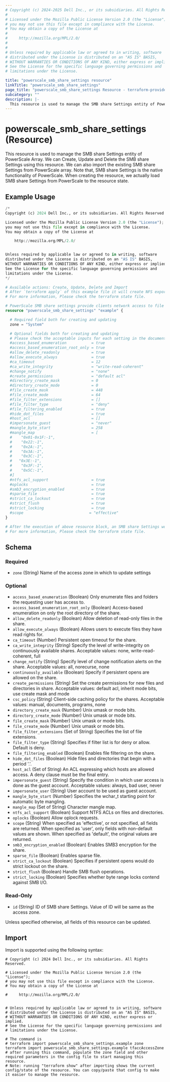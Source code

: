 ```yaml
---
# Copyright (c) 2024-2025 Dell Inc., or its subsidiaries. All Rights Reserved.
#
# Licensed under the Mozilla Public License Version 2.0 (the "License");
# you may not use this file except in compliance with the License.
# You may obtain a copy of the License at
#
#     http://mozilla.org/MPL/2.0/
#
#
# Unless required by applicable law or agreed to in writing, software
# distributed under the License is distributed on an "AS IS" BASIS,
# WITHOUT WARRANTIES OR CONDITIONS OF ANY KIND, either express or implied.
# See the License for the specific language governing permissions and
# limitations under the License.

title: "powerscale_smb_share_settings resource"
linkTitle: "powerscale_smb_share_settings"
page_title: "powerscale_smb_share_settings Resource - terraform-provider-powerscale"
subcategory: ""
description: |-
  This resource is used to manage the SMB share Settings entity of PowerScale Array. We can Create, Update and Delete the SMB share Settings using this resource. We can also import the existing SMB share Settings from PowerScale array. Note that, SMB share Settings is the native functionality of PowerScale. When creating the resource, we actually load SMB share Settings from PowerScale to the resource state.
---
```


# powerscale_smb_share_settings (Resource)

This resource is used to manage the SMB share Settings entity of PowerScale Array. We can Create, Update and Delete the SMB share Settings using this resource. We can also import the existing SMB share Settings from PowerScale array. Note that, SMB share Settings is the native functionality of PowerScale. When creating the resource, we actually load SMB share Settings from PowerScale to the resource state.


## Example Usage

```terraform
/*
Copyright (c) 2024 Dell Inc., or its subsidiaries. All Rights Reserved.

Licensed under the Mozilla Public License Version 2.0 (the "License");
you may not use this file except in compliance with the License.
You may obtain a copy of the License at

    http://mozilla.org/MPL/2.0/


Unless required by applicable law or agreed to in writing, software
distributed under the License is distributed on an "AS IS" BASIS,
WITHOUT WARRANTIES OR CONDITIONS OF ANY KIND, either express or implied.
See the License for the specific language governing permissions and
limitations under the License.
*/

# Available actions: Create, Update, Delete and Import
# After `terraform apply` of this example file it will create NFS export on specified paths on the PowerScale Array.
# For more information, Please check the terraform state file.

# PowerScale SMB share settings provide clients network access to file system resources on the cluster
resource "powerscale_smb_share_settings" "example" {

  # Required field both for creating and updating
  zone = "System"

  # Optional fields both for creating and updating
  # Please check the acceptable inputs for each setting in the documentation
  #access_based_enumeration           = true
  #access_based_enumeration_root_only = true
  #allow_delete_readonly              = true
  #allow_execute_always               = true
  #ca_timeout                         = 12
  #ca_write_integrity                 = "write-read-coherent"
  #change_notify                      = "none"
  #create_permissions                 = "default acl"
  #directory_create_mask              = 0
  #directory_create_mode              = 0
  #file_create_mask                   = 448
  #file_create_mode                   = 64
  #file_filter_extensions             = []
  #file_filter_type                   = "deny"
  #file_filtering_enabled             = true
  #hide_dot_files                     = true
  #host_acl                           = []
  #impersonate_guest                  = "never"
  #mangle_byte_start                  = 258
  #mangle_map                         = [
  #    "0x01-0x1F:-1",
  #    "0x22:-1",
  #    "0x2A:-1",
  #    "0x3A:-1",
  #    "0x3C:-1",
  #   "0x3E:-1",
  #    "0x3F:-1",
  #    "0x5C:-1",
  #]
  #ntfs_acl_support                   = true
  #oplocks                            = true
  #smb3_encryption_enabled            = true
  #sparse_file                        = true
  #strict_ca_lockout                  = true
  #strict_flush                       = true
  #strict_locking                     = true
  #scope                             = "effective"
}

# After the execution of above resource block, an SMB share Settings would have been created on the PowerScale array.
# For more information, Please check the terraform state file.
```

<!-- schema generated by tfplugindocs -->
## Schema

### Required

- `zone` (String) Name of the access zone in which to update settings

### Optional

- `access_based_enumeration` (Boolean) Only enumerate files and folders the requesting user has access to.
- `access_based_enumeration_root_only` (Boolean) Access-based enumeration on only the root directory of the share.
- `allow_delete_readonly` (Boolean) Allow deletion of read-only files in the share.
- `allow_execute_always` (Boolean) Allows users to execute files they have read rights for.
- `ca_timeout` (Number) Persistent open timeout for the share.
- `ca_write_integrity` (String) Specify the level of write-integrity on continuously available shares. Acceptable values: none, write-read-coherent, full
- `change_notify` (String) Specify level of change notification alerts on the share. Acceptable values: all, norecurse, none
- `continuously_available` (Boolean) Specify if persistent opens are allowed on the share.
- `create_permissions` (String) Set the create permissions for new files and directories in share. Acceptable values: default acl, inherit mode bits, use create mask and mode
- `csc_policy` (String) Client-side caching policy for the shares. Acceptable values: manual, documents, programs, none
- `directory_create_mask` (Number) Unix umask or mode bits.
- `directory_create_mode` (Number) Unix umask or mode bits.
- `file_create_mask` (Number) Unix umask or mode bits.
- `file_create_mode` (Number) Unix umask or mode bits.
- `file_filter_extensions` (Set of String) Specifies the list of file extensions.
- `file_filter_type` (String) Specifies if filter list is for deny or allow. Default is deny.
- `file_filtering_enabled` (Boolean) Enables file filtering on the share.
- `hide_dot_files` (Boolean) Hide files and directories that begin with a period '.'.
- `host_acl` (Set of String) An ACL expressing which hosts are allowed access. A deny clause must be the final entry.
- `impersonate_guest` (String) Specify the condition in which user access is done as the guest account. Acceptable values: always, bad user, never
- `impersonate_user` (String) User account to be used as guest account.
- `mangle_byte_start` (Number) Specifies the wchar_t starting point for automatic byte mangling.
- `mangle_map` (Set of String) Character mangle map.
- `ntfs_acl_support` (Boolean) Support NTFS ACLs on files and directories.
- `oplocks` (Boolean) Allow oplock requests.
- `scope` (String) When specified as 'effective', or not specified, all fields are returned. When specified as 'user', only fields with non-default values are shown. When specified as 'default', the original values are returned.
- `smb3_encryption_enabled` (Boolean) Enables SMB3 encryption for the share.
- `sparse_file` (Boolean) Enables sparse file.
- `strict_ca_lockout` (Boolean) Specifies if persistent opens would do strict lockout on the share.
- `strict_flush` (Boolean) Handle SMB flush operations.
- `strict_locking` (Boolean) Specifies whether byte range locks contend against SMB I/O.

### Read-Only

- `id` (String) ID of SMB share Settings. Value of ID will be same as the access zone.

Unless specified otherwise, all fields of this resource can be updated.

## Import

Import is supported using the following syntax:

```shell
# Copyright (c) 2024 Dell Inc., or its subsidiaries. All Rights Reserved.

# Licensed under the Mozilla Public License Version 2.0 (the "License");
# you may not use this file except in compliance with the License.
# You may obtain a copy of the License at

#     http://mozilla.org/MPL/2.0/


# Unless required by applicable law or agreed to in writing, software
# distributed under the License is distributed on an "AS IS" BASIS,
# WITHOUT WARRANTIES OR CONDITIONS OF ANY KIND, either express or implied.
# See the License for the specific language governing permissions and
# limitations under the License.

# The command is
# terraform import powerscale_smb_share_settings.example zone 
terraform import powerscale_smb_share_settings.example tfaccAccessZone
# after running this command, populate the zone field and other required parameters in the config file to start managing this resource.
# Note: running "terraform show" after importing shows the current config/state of the resource. You can copy/paste that config to make it easier to manage the resource.
```